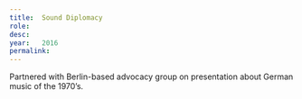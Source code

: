 ```yaml
---
title:  Sound Diplomacy
role:   
desc:   
year:   2016
permalink:
---
```

Partnered with Berlin-based advocacy group on presentation about German music of the 1970’s.
